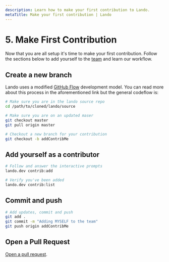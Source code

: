 ```yaml
---
description: Learn how to make your first contribution to Lando.
metaTitle: Make your first contribution | Lando
---
```


# 5. Make First Contribution

Now that you are all setup it's time to make your first contribution. Follow the sections below to add yourself to the [team](./team.html) and learn our workflow.

## Create a new branch

Lando uses a modified [GitHub Flow](https://guides.github.com/introduction/flow/) development model. You can read more about this process in the aforementioned link but the general codeflow is:

```bash
# Make sure you are in the lando source repo
cd /path/to/cloned/lando/source

# Make sure you are on an updated maser
git checkout master
git pull origin master

# Checkout a new branch for your contribution
git checkout -b addContribMe
```

## Add yourself as a contributor

```bash
# Follow and answer the interactive prompts
lando.dev contrib:add

# Verify you've been added
lando.dev contrib:list
```

## Commit and push

```bash
# Add updates, commit and push
git add .
git commit -m "Adding MYSELF to the team"
git push origin addContribMe
```

## Open a Pull Request

[Open a pull request](https://help.github.com/articles/creating-a-pull-request/).

